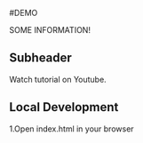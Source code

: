 #DEMO

SOME INFORMATION!

## Subheader

Watch tutorial on Youtube.

## Local Development

1.Open index.html in your browser

